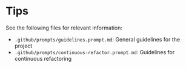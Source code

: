 # Tips

See the following files for relevant information:

- `.github/prompts/guidelines.prompt.md`: General guidelines for the project
- `.github/prompts/continuous-refactor.prompt.md`: Guidelines for continuous refactoring